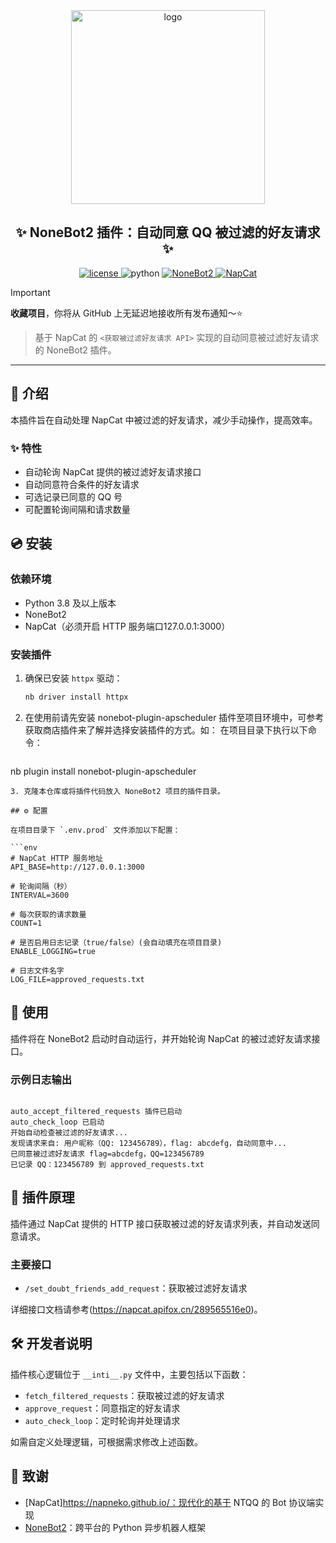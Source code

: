 <div align="center">
  <a href="https://v2.nonebot.dev/store">
    <img src="https://raw.githubusercontent.com/fllesser/nonebot-plugin-template/refs/heads/resource/.docs/NoneBotPlugin.svg" width="310" alt="logo">
  </a>

  <h2>✨ NoneBot2 插件：自动同意 QQ 被过滤的好友请求 ✨</h2>

  <a href="./LICENSE">
    <img src="https://img.shields.io/github/license/yscdzxj/nonebot2_qq_napcat_process_filtering.svg" alt="license">
  </a>
  <img src="https://img.shields.io/badge/python-3.8|3.9|3.10|3.11-blue.svg" alt="python">
  <a href="https://github.com/nonebot/nonebot2">
    <img src="https://img.shields.io/badge/NoneBot2-v2.0.0-green.svg" alt="NoneBot2">
  </a>
  <a href="https://napneko.com/">
    <img src="https://img.shields.io/badge/NapCat-NTQQ-orange.svg" alt="NapCat">
  </a>
</div>

> [!IMPORTANT]
> **收藏项目**，你将从 GitHub 上无延迟地接收所有发布通知～⭐️

> 基于 NapCat 的 `<获取被过滤好友请求 API>` 实现的自动同意被过滤好友请求的 NoneBot2 插件。

---

## 📖 介绍

本插件旨在自动处理 NapCat 中被过滤的好友请求，减少手动操作，提高效率。

### ✨ 特性

* 自动轮询 NapCat 提供的被过滤好友请求接口
* 自动同意符合条件的好友请求
* 可选记录已同意的 QQ 号
* 可配置轮询间隔和请求数量

## 💿 安装

### 依赖环境

* Python 3.8 及以上版本
* NoneBot2
* NapCat（必须开启 HTTP 服务端口127.0.0.1:3000）

### 安装插件

1. 确保已安装 `httpx` 驱动：

   ```bash
   nb driver install httpx
   ```
2. 在使用前请先安装 nonebot-plugin-apscheduler 插件至项目环境中，可参考获取商店插件来了解并选择安装插件的方式。如：
在项目目录下执行以下命令：

   ```bash
  nb plugin install nonebot-plugin-apscheduler
   ```
3. 克隆本仓库或将插件代码放入 NoneBot2 项目的插件目录。

## ⚙️ 配置

在项目目录下 `.env.prod` 文件添加以下配置：

```env
# NapCat HTTP 服务地址
API_BASE=http://127.0.0.1:3000

# 轮询间隔（秒）
INTERVAL=3600

# 每次获取的请求数量
COUNT=1

# 是否启用日志记录（true/false）(会自动填充在项目目录)
ENABLE_LOGGING=true

# 日志文件名字
LOG_FILE=approved_requests.txt
```

## 🚀 使用

插件将在 NoneBot2 启动时自动运行，并开始轮询 NapCat 的被过滤好友请求接口。

### 示例日志输出

```

auto_accept_filtered_requests 插件已启动
auto_check_loop 已启动
开始自动检查被过滤的好友请求...
发现请求来自: 用户昵称（QQ: 123456789），flag: abcdefg，自动同意中...
已同意被过滤好友请求 flag=abcdefg，QQ=123456789
已记录 QQ：123456789 到 approved_requests.txt
```



## 🧩 插件原理

插件通过 NapCat 提供的 HTTP 接口获取被过滤的好友请求列表，并自动发送同意请求。

### 主要接口

* `/set_doubt_friends_add_request`：获取被过滤好友请求

详细接口文档请参考(https://napcat.apifox.cn/289565516e0)。

## 🛠️ 开发者说明

插件核心逻辑位于 `__inti__.py` 文件中，主要包括以下函数：

* `fetch_filtered_requests`：获取被过滤的好友请求
* `approve_request`：同意指定的好友请求
* `auto_check_loop`：定时轮询并处理请求

如需自定义处理逻辑，可根据需求修改上述函数。

## 🤝 致谢

* [NapCat]https://napneko.github.io/：现代化的基于 NTQQ 的 Bot 协议端实现
* [NoneBot2](https://github.com/nonebot/nonebot2)：跨平台的 Python 异步机器人框架
